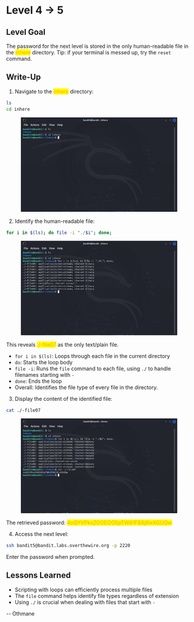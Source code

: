 # Level 4 → 5

## Level Goal

The password for the next level is stored in the only human-readable file in the <mark style="color:orange;">inhere</mark> directory. Tip: if your terminal is messed up, try the `reset` command.



## Write-Up

1. Navigate to the <mark style="color:orange;">inhere</mark> directory:

```sh
ls
cd inhere
```

<figure><img src="../../../../.gitbook/assets/image (5) (1) (1) (1).png" alt="ls &#x26; cd inhere"><figcaption></figcaption></figure>

2. Identify the human-readable file:

```sh
for i in $(ls); do file -i "./$i"; done;
```

<figure><img src="../../../../.gitbook/assets/image (6).png" alt="for i in $(ls); do file -i &#x22;./$i&#x22;; done;"><figcaption></figcaption></figure>

This reveals <mark style="color:orange;">./-file07</mark> as the only text/plain file.

* `for i in $(ls)`: Loops through each file in the current directory
* `do`: Starts the loop body
* `file -i`: Runs the `file` command to each file, using `./` to handle filenames starting with `-`
* `done`: Ends the loop
* Overall: Identifies the file type of every file in the directory.

3. Display the content of the identified file:

```sh
cat ./-file07
```

<figure><img src="../../../../.gitbook/assets/image (7).png" alt="cat ./-file07"><figcaption></figcaption></figure>

The retrieved password: <mark style="color:orange;">4oQYVPkxZOOEOO5pTW81FB8j8lxXGUQw</mark>

4. Access the next level:

```sh
ssh bandit5@bandit.labs.overthewire.org -p 2220
```

Enter the password when prompted.



## Lessons Learned

* Scripting with loops can efficiently process multiple files
* The `file` command helps identify file types regardless of extension
* Using `./` is crucial when dealing with files that start with `-`



\-- Othmane



